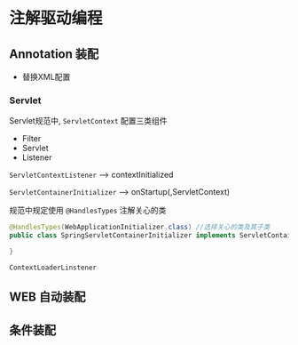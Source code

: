 # 注解驱动编程

## Annotation 装配

* 替换XML配置

### Servlet

Servlet规范中,  `ServletContext` 配置三类组件

* Filter
* Servlet
* Listener

`ServletContextListener` --> contextInitialized

`ServletContainerInitializer`  --> onStartup(,ServletContext)

规范中规定使用 `@HandlesTypes` 注解关心的类

```java
@HandlesTypes(WebApplicationInitializer.class) //选择关心的类及其子类
public class SpringServletContainerInitializer implements ServletContainerInitializer {

}
```

`ContextLoaderLinstener`

## WEB 自动装配

## 条件装配